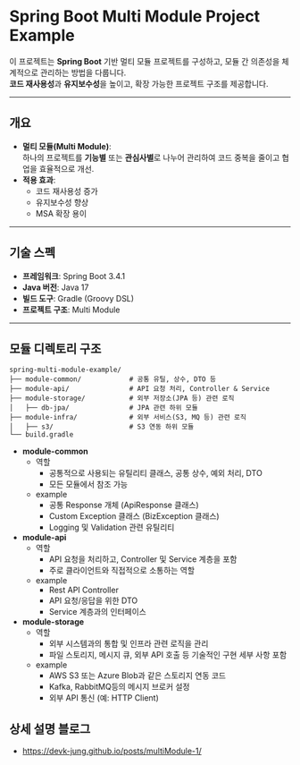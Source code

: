 # Spring Boot Multi Module Project Example

이 프로젝트는 **Spring Boot** 기반 멀티 모듈 프로젝트를 구성하고, 모듈 간 의존성을 체계적으로 관리하는 방법을 다룹니다.  
**코드 재사용성**과 **유지보수성**을 높이고, 확장 가능한 프로젝트 구조를 제공합니다.

---

## 개요

- **멀티 모듈(Multi Module)**:  
  하나의 프로젝트를 **기능별** 또는 **관심사별**로 나누어 관리하여 코드 중복을 줄이고 협업을 효율적으로 개선.
- **적용 효과**:  
  - 코드 재사용성 증가  
  - 유지보수성 향상  
  - MSA 확장 용이

---

## 기술 스펙

- **프레임워크**: Spring Boot 3.4.1
- **Java 버전**: Java 17
- **빌드 도구**: Gradle (Groovy DSL)
- **프로젝트 구조**: Multi Module

---

## 모듈 디렉토리 구조

```plaintext
spring-multi-module-example/
├── module-common/            # 공통 유틸, 상수, DTO 등
├── module-api/               # API 요청 처리, Controller & Service
├── module-storage/           # 외부 저장소(JPA 등) 관련 로직
│   ├── db-jpa/               # JPA 관련 하위 모듈
├── module-infra/             # 외부 서비스(S3, MQ 등) 관련 로직
│   ├── s3/                   # S3 연동 하위 모듈
└── build.gradle
```
- **module-common**
  - 역할
    - 공통적으로 사용되는 유틸리티 클래스, 공통 상수, 예외 처리, DTO
    - 모든 모듈에서 참조 가능
  - example
    - 공통 Response 개체 (ApiResponse 클래스)
    - Custom Exception 클래스 (BizException 클래스)
    - Logging 및 Validation 관련 유틸리티
- **module-api**
  - 역할
    - API 요청을 처리하고, Controller 및 Service 계층을 포함
    - 주로 클라이언트와 직접적으로 소통하는 역할
  - example
    - Rest API Controller
    - API 요청/응답을 위한 DTO
    - Service 계층과의 인터페이스
- **module-storage**
  - 역할
    - 외부 시스템과의 통합 및 인프라 관련 로직을 관리
    - 파일 스토리지, 메시지 큐, 외부 API 호출 등 기술적인 구현 세부 사항 포함
  - example
    - AWS S3 또는 Azure Blob과 같은 스토리지 연동 코드
    - Kafka, RabbitMQ등의 메시지 브로커 설정
    - 외부 API 통신 (예: HTTP Client)

## 상세 설명 블로그
- <https://devk-jung.github.io/posts/multiModule-1/>

